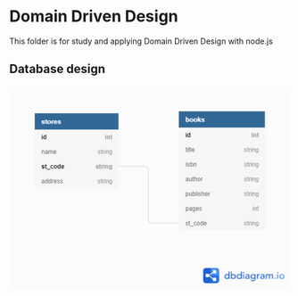 # Domain Driven Design
This folder is for study and applying Domain Driven Design with node.js

## Database design
![DBdesign](img/db_design.png)
